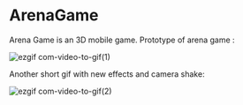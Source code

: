 # ArenaGame
 
Arena Game is an 3D mobile game. Prototype of arena game :

![ezgif com-video-to-gif(1)](https://github.com/omeralpcolak/ArenaGame/assets/112391850/83c5f5c4-f69c-4d39-af12-b194dedb54d5)


Another short gif with new effects and camera shake: 

![ezgif com-video-to-gif(2)](https://github.com/omeralpcolak/ArenaGame/assets/112391850/88855eaf-0667-49da-bb42-2699fa5912c8)
